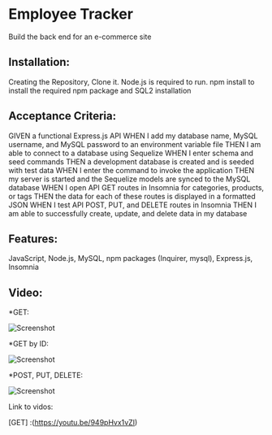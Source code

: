 # Employee Tracker

Build the back end for an e-commerce site


## Installation:

Creating the Repository, Clone it. Node.js is required to run. npm install to install the required npm package and SQL2 installation


## Acceptance Criteria:

GIVEN a functional Express.js API
WHEN I add my database name, MySQL username, and MySQL password to an environment variable file
THEN I am able to connect to a database using Sequelize
WHEN I enter schema and seed commands
THEN a development database is created and is seeded with test data
WHEN I enter the command to invoke the application
THEN my server is started and the Sequelize models are synced to the MySQL database
WHEN I open API GET routes in Insomnia for categories, products, or tags
THEN the data for each of these routes is displayed in a formatted JSON
WHEN I test API POST, PUT, and DELETE routes in Insomnia
THEN I am able to successfully create, update, and delete data in my database

## Features:

JavaScript, Node.js, MySQL, npm packages (Inquirer, mysql), Express.js, Insomnia

## Video:

*GET: 

![Screenshot](GET.gif) 


*GET by ID:

![Screenshot](GETONE.gif) 


*POST, PUT, DELETE:

![Screenshot](POST-PUT-DELETE.gif) 


Link to vidos: 

[GET] :(https://youtu.be/949pHvx1vZI)

[GET by ID]: (https://youtu.be/yG2ZVHB7y-I)

[POST, PUT, DELETE]: (https://youtu.be/VFZjPGj6LhY)